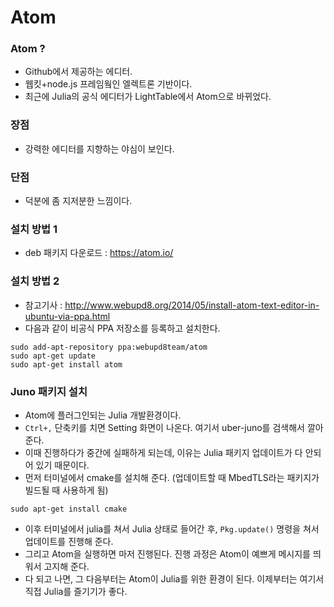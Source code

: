 # Atom

### Atom ?
* Github에서 제공하는 에디터.
* 웹킷+node.js 프레임웤인 엘렉트론 기반이다.
* 최근에 Julia의 공식 에디터가 LightTable에서 Atom으로 바뀌었다.

### 장점
* 강력한 에디터를 지향하는 야심이 보인다.

### 단점
* 덕분에 좀 지저분한 느낌이다.


### 설치 방법 1
* deb 패키지 다운로드 : <https://atom.io/>

### 설치 방법 2
* 참고기사 : <http://www.webupd8.org/2014/05/install-atom-text-editor-in-ubuntu-via-ppa.html>
* 다음과 같이 비공식 PPA 저장소를 등록하고 설치한다.
```
sudo add-apt-repository ppa:webupd8team/atom
sudo apt-get update
sudo apt-get install atom
```

### Juno 패키지 설치
* Atom에 플러그인되는 Julia 개발환경이다.
* `Ctrl+,` 단축키를 치면 Setting 화면이 나온다.  여기서 uber-juno를 검색해서 깔아준다.
* 이때 진행하다가 중간에 실패하게 되는데, 이유는 Julia 패키지 업데이트가 다 안되어 있기 때문이다.
* 먼저 터미널에서 cmake를 설치해 준다. (업데이트할 때 MbedTLS라는 패키지가 빌드될 때 사용하게 됨)
```
sudo apt-get install cmake
```
* 이후 터미널에서 julia를 쳐서 Julia 상태로 들어간 후, `Pkg.update()` 명령을 쳐서 업데이트를 진행해 준다.
* 그리고 Atom을 실행하면 마저 진행된다.  진행 과정은 Atom이 예쁘게 메시지를 띄워서 고지해 준다.
* 다 되고 나면, 그 다음부터는 Atom이 Julia를 위한 환경이 된다.  이제부터는 여기서 직접 Julia를 즐기기가 좋다.